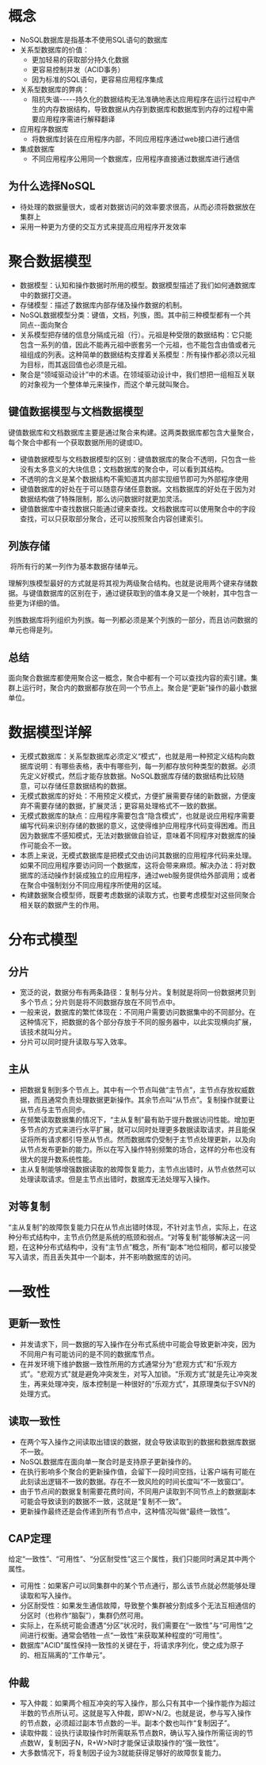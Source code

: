 # 概念

- NoSQL数据库是指基本不使用SQL语句的数据库
- 关系型数据库的价值：
  - 更加轻易的获取部分持久化数据
  - 更容易控制并发（ACID事务）
  - 因为标准的SQL语句，更容易应用程序集成
- 关系型数据库的弊病：
  - 阻抗失谐-----持久化的数据结构无法准确地表达应用程序在运行过程中产生的内存数据结构，导致数据从内存到数据库和数据库到内存的过程中需要应用程序需进行解释翻译
- 应用程序数据库
  - 将数据库封装在应用程序内部，不同应用程序通过web接口进行通信
- 集成数据库
  - 不同应用程序公用同一个数据库，应用程序直接通过数据库进行通信

## 为什么选择NoSQL

- 待处理的数据量很大，或者对数据访问的效率要求很高，从而必须将数据放在集群上
- 采用一种更为方便的交互方式来提高应用程序开发效率

# 聚合数据模型

- 数据模型：认知和操作数据时所用的模型。数据模型描述了我们如何通数据库中的数据打交道。
- 存储模型：描述了数据库内部存储及操作数据的机制。
- NoSQL数据模型分类：键值，文档，列族，图。其中前三种模型都有一个共同点--面向聚合
- 关系模型把存储的信息分隔成元祖（行）。元祖是种受限的数据结构：它只能包含一系列的值，因此不能再元祖中嵌套另一个元祖，也不能包含由值或者元祖组成的列表。这种简单的数据结构支撑着关系模型：所有操作都必须以元祖为目标，而其返回值也必须是元祖。
- 聚合是“领域驱动设计”中的术语。在领域驱动设计中，我们想把一组相互关联的对象视为一个整体单元来操作，而这个单元就叫聚合。

## 键值数据模型与文档数据模型

​	键值数据库和文档数据库主要是通过聚合来构建。这两类数据库都包含大量聚合，每个聚合中都有一个获取数据所用的键或ID。

* 键值数据模型与文档数据模型的区别：键值数据库的聚合不透明，只包含一些没有太多意义的大块信息；文档数据库的聚合中，可以看到其结构。
* 不透明的含义是某个数据结构不需知道其内部实现细节即可为外部程序使用
* 键值数据库的好处在于可以随意存储任意数据。文档数据库的好处在于因为对数据结构做了特殊限制，那么访问数据时就更加灵活。
* 键值数据库中查找数据只能通过键来查找。文档数据库可以使用聚合中的字段查找，可以只获取部分聚合，还可以按照聚合内容创建索引。

## 列族存储

​	将所有行的某一列作为基本数据存储单元。

​	理解列族模型最好的方式就是将其视为两级聚合结构。也就是说用两个键来存储数据。与键值数据库的区别在于，通过键获取到的值本身又是一个映射，其中包含一些更为详细的值。

​	列族数据库将列组织为列族。每一列都必须是某个列族的一部分，而且访问数据的单元也得是列。

## 总结

​	面向聚合数据库都使用聚合这一概念，聚合中都有一个可以查找内容的索引建。集群上运行时，聚合内的数据都存放在同一个节点上。聚合是“更新”操作的最小数据单位。

# 数据模型详解

- 无模式数据库：关系型数据库必须定义“模式”，也就是用一种预定义结构向数据库说明：有哪些表格，表中有哪些列，每一列都存放何种类型的数据。必须先定义好模式，然后才能存放数据。NoSQL数据库存储的数据结构比较随意，可以存储任意数据结构的数据。
- 无模式数据库的好处：不用预定义模式，方便扩展需要存储的新数据，方便废弃不需要存储的数据，扩展灵活；更容易处理格式不一致的数据。
- 无模式数据库的缺点：应用程序需要包含“隐含模式”，也就是说应用程序需要编写代码来识别存储的数据的意义，这使得维护应用程序代码变得困难。而且因为数据库不感知模式，无法对数据做自验证，意味着不同程序对数据库的操作可能会不一致。
- 本质上来说，无模式数据库是把模式交由访问其数据的应用程序代码来处理。如果不同应用程序要访问同一个数据库，这将会带来麻烦。解决办法：将对数据库的活动操作封装成独立的应用程序，通过web服务提供给外部调用；或者在聚合中强制划分不同应用程序所使用的区域。
- 构建数据聚合模型师，既要考虑数据的读取方式，也要考虑模型对这些同聚合相关联的数据产生的作用。

# 分布式模型

## 分片

- 宽泛的说，数据分布有两条路径：复制与分片。复制就是将同一份数据拷贝到多个节点；分片则是将不同数据存放在不同节点中。
- 一般来说，数据库的繁忙体现在：不同用户需要访问数据集中的不同部分。在这种情况下，把数据的各个部分存放于不同的服务器中，以此实现横向扩展，该技术就叫分片。
- 分片可以同时提升读取与写入效率。

## 主从

- 把数据复制到多个节点上。其中有一个节点叫做“主节点”，主节点存放权威数据，而且通常负责处理数据更新操作。其余节点叫“从节点”。复制操作就要让从节点与主节点同步。
- 在频繁读取数据集的情况下，“主从复制”最有助于提升数据访问性能。增加更多节点的方式来进行水平扩展，就可以同时处理更多数据读取请求，并且能保证将所有请求都引导至从节点。然而数据库仍受制于主节点处理更新，以及向从节点发布更新的能力。所以在写入操作特别频繁的场合，这样的分布也没有很大的提升数系统性能。
- 主从复制能够增强数据读取的故障恢复能力，主节点出错时，从节点依然可以处理读取请求。但是主节点出错时，数据库无法处理写入操作。

## 对等复制

“主从复制”的故障恢复能力只在从节点出错时体现，不针对主节点，实际上，在这种分布式结构中，主节点仍然是系统的瓶颈和弱点。“对等复制”能够解决这一问题，在这种分布式结构中，没有“主节点”概念，所有“副本”地位相同，都可以接受写入请求，而且丢失其中一个副本，并不影响数据库的访问。

# 一致性

## 更新一致性

- 并发请求下，同一数据的写入操作在分布式系统中可能会导致更新冲突，因为不同用户有可能访问的是不同的数据库节点。
- 在并发环境下维护数据一致性所用的方式通常分为“悲观方式”和“乐观方式”。"悲观方式"就是避免冲突发生，对写入加锁。“乐观方式”就是先让冲突发生，再来处理冲突，版本控制是一种很好的“乐观方式”，其原理类似于SVN的处理方式。

## 读取一致性

- 在两个写入操作之间读取出错误的数据，就会导致读取到的数据和数据库数据不一致。
- NoSQL数据库在面向单一聚合时是支持原子更新操作的。
- 在执行影响多个聚合的更新操作值，会留下一段时间空挡，让客户端有可能在此刻读出逻辑不一致的数据。存在不一致风险的时间长度叫“不一致窗口”。
- 由于节点间的数据复制需要花费时间，不同用户读取到不同节点上的数据副本可能会导致读到的数据不一致，这就是“复制不一致”。
- 更新操作最终还是会传递到所有节点中，这种情况叫做“最终一致性”。

## CAP定理

给定“一致性”、“可用性”、“分区耐受性”这三个属性，我们只能同时满足其中两个属性。

- 可用性：如果客户可以同集群中的某个节点通行，那么该节点就必然能够处理读取和写入操作。
- 分区耐受性：如果发生通信故障，导致整个集群被分割成多个无法互相通信的分区时（也称作“脑裂”），集群仍然可用。
- 实际上，在系统可能会遭遇“分区”状况时，我们需要在“一致性”与“可用性”之间进行权衡。通常会牺牲一点“一致性”来获取某种程度的“可用性”。
- 数据库"ACID"属性保持一致性的关键在于，将请求序列化，使之成为原子的、相互隔离的“工作单元”。

## 仲裁

- 写入仲裁：如果两个相互冲突的写入操作，那么只有其中一个操作能作为超过半数的节点所认可。这就是写入仲裁，即W>N/2。也就是说，参与写入操作的节点数，必须超过副本节点数的一半。副本个数也叫作“复制因子”。
- 读取仲裁：设执行读取操作时所需联系节点数R，确认写入操作所需征询的节点数W，复制因子N，R+W>N时才能保证读取操作的“强一致性”。
- 大多数情况下，将复制因子设为3就能获得足够好的故障恢复能力。